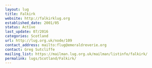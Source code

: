 ```yaml
---
layout: lug
title: Falkirk
website: http://falkirklug.org
established_date: 2001/05
status: Active
last_update: 07/2016
categories: Scotland
url: http://lug.org.uk/node/109
contact_address: mailto:flug@emeraldreverie.org
contact: Greg Sutcliffe
mailing_list: https://mailman.lug.org.uk/mailman/listinfo/falkirk/
permalink: lugs/Scotland/Falkirk/
---
```


